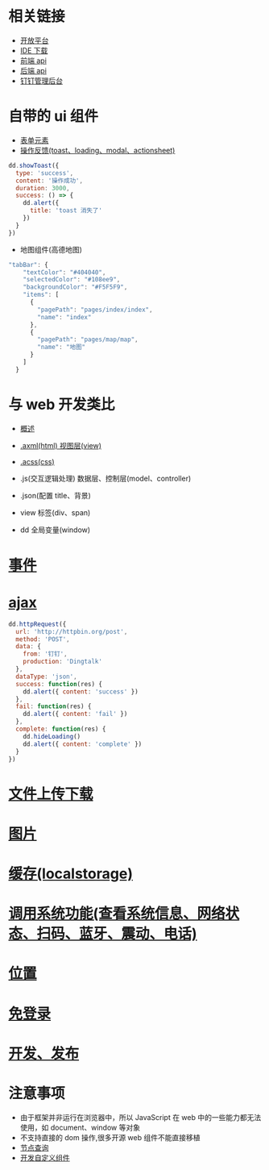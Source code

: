 # 相关链接

- [开放平台](https://open-doc.dingtalk.com/microapp/isv)
- [IDE 下载](https://open-doc.dingtalk.com/microapp/kn6zg7)
- [前端 api](https://open-doc.dingtalk.com/microapp/dev)
- [后端 api](https://open-doc.dingtalk.com/microapp/serverapi3)
- [钉钉管理后台](https://oa.dingtalk.com/#/login)

# 自带的 ui 组件

- [表单元素](https://open-doc.dingtalk.com/microapp/dev/button-component)
- [操作反馈(toast、loading、modal、actionsheet)](https://open-doc.dingtalk.com/microapp/dev/ui-feedback)

```js
dd.showToast({
  type: 'success',
  content: '操作成功',
  duration: 3000,
  success: () => {
    dd.alert({
      title: 'toast 消失了'
    })
  }
})
```

- 地图组件(高德地图)

```js
"tabBar": {
    "textColor": "#404040",
    "selectedColor": "#108ee9",
    "backgroundColor": "#F5F5F9",
    "items": [
      {
        "pagePath": "pages/index/index",
        "name": "index"
      },
      {
        "pagePath": "pages/map/map",
        "name": "地图"
      }
    ]
  }
```

# 与 web 开发类比

- [概述](https://open-doc.dingtalk.com/microapp/dev/framework-overview)

- [.axml(html) 视图层(view)](https://open-doc.dingtalk.com/microapp/dev/axml)
- [.acss(css)](https://open-doc.dingtalk.com/microapp/dev/acss)
- .js(交互逻辑处理) 数据层、控制层(model、controller)
- .json(配置 title、背景)
- view 标签(div、span)
- dd 全局变量(window)

# [事件](https://open-doc.dingtalk.com/microapp/dev/events)

# [ajax](https://open-doc.dingtalk.com/microapp/dev/httprequest)

```js
dd.httpRequest({
  url: 'http://httpbin.org/post',
  method: 'POST',
  data: {
    from: '钉钉',
    production: 'Dingtalk'
  },
  dataType: 'json',
  success: function(res) {
    dd.alert({ content: 'success' })
  },
  fail: function(res) {
    dd.alert({ content: 'fail' })
  },
  complete: function(res) {
    dd.hideLoading()
    dd.alert({ content: 'complete' })
  }
})
```

# [文件上传下载](https://open-doc.dingtalk.com/microapp/dev/network)

# [图片](https://open-doc.dingtalk.com/microapp/dev/media-image)

# [缓存(localstorage)](https://open-doc.dingtalk.com/microapp/dev/storage)

# [调用系统功能(查看系统信息、网络状态、扫码、蓝牙、震动、电话)](https://open-doc.dingtalk.com/microapp/dev/system-info)

# [位置](https://open-doc.dingtalk.com/microapp/dev/location)

# [免登录](https://open-doc.dingtalk.com/microapp/dev/wcoaey)

# [开发、发布](https://oa.dingtalk.com/#/login)

# 注意事项

- 由于框架并非运行在浏览器中，所以 JavaScript 在 web 中的一些能力都无法使用，如 document、window 等对象
- 不支持直接的 dom 操作,很多开源 web 组件不能直接移植
- [节点查询](https://open-doc.dingtalk.com/microapp/dev/selector-query)
- [开发自定义组件](https://open-doc.dingtalk.com/microapp/dev/custom-component-overview)
